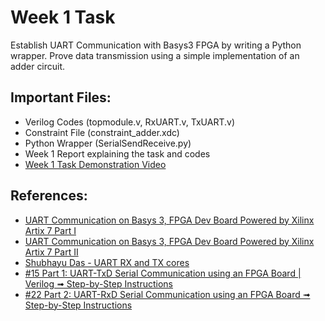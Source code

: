 # Week 1 Task

Establish UART Communication with Basys3 FPGA by writing a Python wrapper. Prove data transmission using a simple implementation of an adder circuit. </br>

## Important Files:
- Verilog Codes (topmodule.v, RxUART.v, TxUART.v)
- Constraint File (constraint_adder.xdc)
- Python Wrapper (SerialSendReceive.py)
- Week 1 Report explaining the task and codes
- [Week 1 Task Demonstration Video](https://drive.google.com/file/d/1i-r7X0kJSB9Mibeq6efwSI7RElYPJJvN/view?usp=sharing##)

## References:
- [UART Communication on Basys 3, FPGA Dev Board Powered by Xilinx Artix 7 Part I](https://www.instructables.com/UART-Communication-on-Basys-3-FPGA-Dev-Board-Power/)
- [UART Communication on Basys 3, FPGA Dev Board Powered by Xilinx Artix 7 Part II](https://www.instructables.com/UART-Communication-on-Basys-3-FPGA-Dev-Board-Power-1/)
- [Shubhayu Das - UART RX and TX cores](https://github.com/Shubhayu-Das/UART-basys3)
- [#15 Part 1: UART-TxD Serial Communication using an FPGA Board | Verilog ➟ Step-by-Step Instructions](https://www.youtube.com/watch?v=Fms2Qwkbu1g)
- [#22 Part 2: UART-RxD Serial Communication using an FPGA Board ➟ Step-by-Step Instructions](https://www.youtube.com/watch?v=XpfEHPg5AxU)
